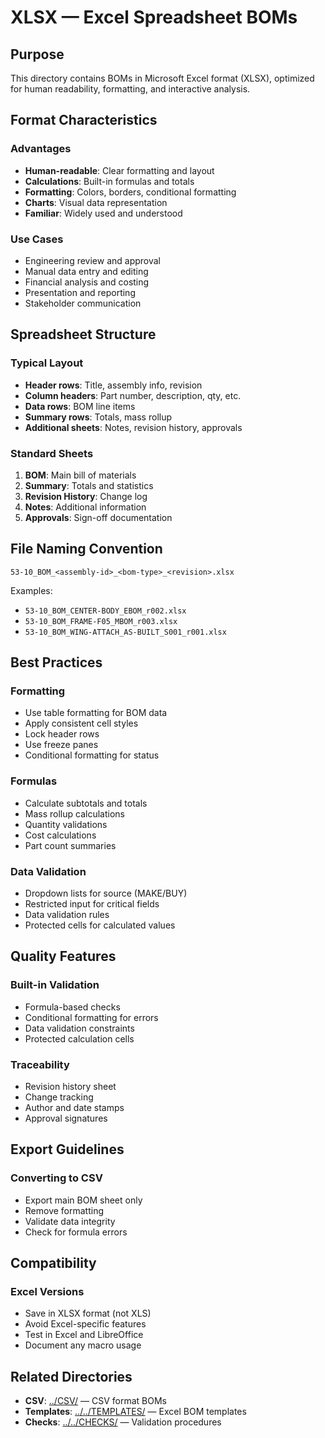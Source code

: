 # XLSX — Excel Spreadsheet BOMs

## Purpose

This directory contains BOMs in Microsoft Excel format (XLSX), optimized for human readability, formatting, and interactive analysis.

## Format Characteristics

### Advantages
- **Human-readable**: Clear formatting and layout
- **Calculations**: Built-in formulas and totals
- **Formatting**: Colors, borders, conditional formatting
- **Charts**: Visual data representation
- **Familiar**: Widely used and understood

### Use Cases
- Engineering review and approval
- Manual data entry and editing
- Financial analysis and costing
- Presentation and reporting
- Stakeholder communication

## Spreadsheet Structure

### Typical Layout
- **Header rows**: Title, assembly info, revision
- **Column headers**: Part number, description, qty, etc.
- **Data rows**: BOM line items
- **Summary rows**: Totals, mass rollup
- **Additional sheets**: Notes, revision history, approvals

### Standard Sheets
1. **BOM**: Main bill of materials
2. **Summary**: Totals and statistics
3. **Revision History**: Change log
4. **Notes**: Additional information
5. **Approvals**: Sign-off documentation

## File Naming Convention

```
53-10_BOM_<assembly-id>_<bom-type>_<revision>.xlsx
```

Examples:
- `53-10_BOM_CENTER-BODY_EBOM_r002.xlsx`
- `53-10_BOM_FRAME-F05_MBOM_r003.xlsx`
- `53-10_BOM_WING-ATTACH_AS-BUILT_S001_r001.xlsx`

## Best Practices

### Formatting
- Use table formatting for BOM data
- Apply consistent cell styles
- Lock header rows
- Use freeze panes
- Conditional formatting for status

### Formulas
- Calculate subtotals and totals
- Mass rollup calculations
- Quantity validations
- Cost calculations
- Part count summaries

### Data Validation
- Dropdown lists for source (MAKE/BUY)
- Restricted input for critical fields
- Data validation rules
- Protected cells for calculated values

## Quality Features

### Built-in Validation
- Formula-based checks
- Conditional formatting for errors
- Data validation constraints
- Protected calculation cells

### Traceability
- Revision history sheet
- Change tracking
- Author and date stamps
- Approval signatures

## Export Guidelines

### Converting to CSV
- Export main BOM sheet only
- Remove formatting
- Validate data integrity
- Check for formula errors

## Compatibility

### Excel Versions
- Save in XLSX format (not XLS)
- Avoid Excel-specific features
- Test in Excel and LibreOffice
- Document any macro usage

## Related Directories

- **CSV**: [../CSV/](../CSV/) — CSV format BOMs
- **Templates**: [../../TEMPLATES/](../../TEMPLATES/) — Excel BOM templates
- **Checks**: [../../CHECKS/](../../CHECKS/) — Validation procedures
